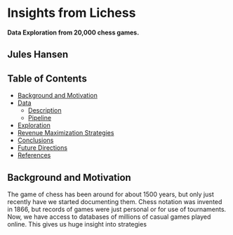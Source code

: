 # Insights from Lichess
**Data Exploration from 20,000 chess games.**

## Jules Hansen

## Table of Contents
* [Background and Motivation](#background-and-motivation)
* [Data](#data)
  * [Description](#description)
  * [Pipeline](#pipeline)
* [Exploration](#exploration)
* [Revenue Maximization Strategies](#revenue-maximization-strategies)
* [Conclusions](#conclusions)
* [Future Directions](#future-directions)
* [References](#references)

## Background and Motivation
The game of chess has been around for about 1500 years, but only just recently have we started documenting them. Chess notation was invented in 1866, but records of games were just personal or for use of tournaments. Now, we have access to databases of millions of casual games played online. This gives us huge insight into strategies